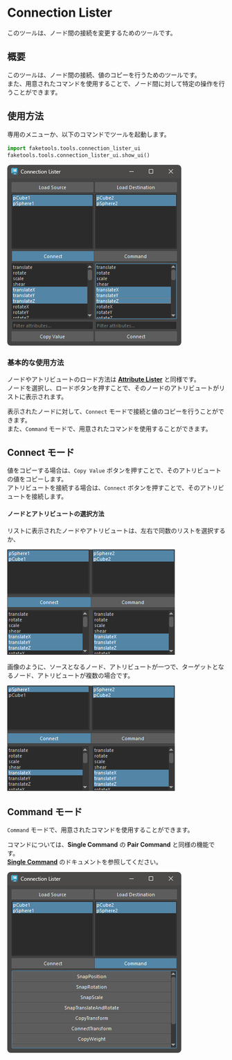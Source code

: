 # Connection Lister

このツールは、ノード間の接続を変更するためのツールです。

## 概要

このツールは、ノード間の接続、値のコピーを行うためのツールです。  
また、用意されたコマンドを使用することで、ノード間に対して特定の操作を行うことができます。

## 使用方法

専用のメニューか、以下のコマンドでツールを起動します。

```python
import faketools.tools.connection_lister_ui
faketools.tools.connection_lister_ui.show_ui()
```

![image001](images/connection_lister/image001.png)

### 基本的な使用方法

ノードやアトリビュートのロード方法は **[Attribute Lister](./attribute_lister.html)** と同様です。  
ノードを選択し、ロードボタンを押すことで、そのノードのアトリビュートがリストに表示されます。

表示されたノードに対して、`Connect` モードで接続と値のコピーを行うことができます。  
また、`Command` モードで、用意されたコマンドを使用することができます。


## Connect モード

値をコピーする場合は、`Copy Value` ボタンを押すことで、そのアトリビュートの値をコピーします。  
アトリビュートを接続する場合は、`Connect` ボタンを押すことで、そのアトリビュートを接続します。

#### ノードとアトリビュートの選択方法

リストに表示されたノードやアトリビュートは、左右で同数のリストを選択するか、

![image003](images/connection_lister/image003.png)

画像のように、ソースとなるノード、アトリビュートが一つで、ターゲットとなるノード、アトリビュートが複数の場合です。

![image004](images/connection_lister/image004.png)

## Command モード

`Command` モードで、用意されたコマンドを使用することができます。

コマンドについては、**Single Command** の **Pair Command** と同様の機能です。  
**[Single Command](./single_commands.html)** のドキュメントを参照してください。

![image002](images/connection_lister/image002.png)



